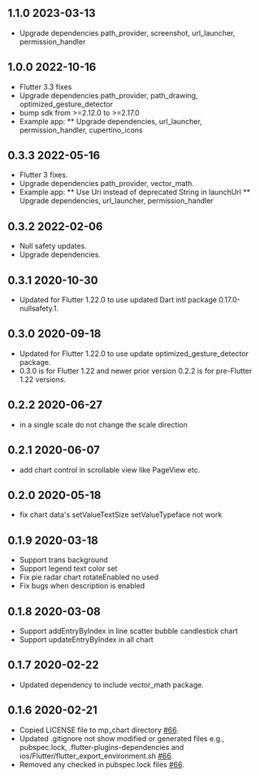 ## 1.1.0 2023-03-13
* Upgrade dependencies path_provider, screenshot, url_launcher, permission_handler
## 1.0.0 2022-10-16
* Flutter 3.3 fixes
* Upgrade dependencies path_provider, path_drawing, optimized_gesture_detector
* bump sdk from >=2.12.0 to >=2.17.0
* Example app:
  ** Upgrade dependencies, url_launcher, permission_handler, cupertino_icons
## 0.3.3 2022-05-16
* Flutter 3 fixes.
* Upgrade dependencies path_provider, vector_math.
* Example app:
** Use Uri instead of deprecated String in launchUrl 
** Upgrade dependencies, url_launcher, permission_handler 
## 0.3.2 2022-02-06
* Null safety updates.
* Upgrade dependencies.
## 0.3.1 2020-10-30
* Updated for Flutter 1.22.0 to use updated Dart intl package 0.17.0-nullsafety.1.
## 0.3.0 2020-09-18
* Updated for Flutter 1.22.0 to use update optimized_gesture_detector package.
* 0.3.0 is for Flutter 1.22 and newer prior version 0.2.2 is for pre-Flutter 1.22 versions. 
## 0.2.2 2020-06-27
* in a single scale do not change the scale direction
## 0.2.1 2020-06-07
* add chart control in scrollable view like PageView etc.
## 0.2.0 2020-05-18
* fix chart data's setValueTextSize setValueTypeface not work
## 0.1.9 2020-03-18
* Support trans background
* Support legend text color set
* Fix pie radar chart rotateEnabled no used
* Fix bugs when description is enabled
## 0.1.8 2020-03-08
* Support addEntryByIndex in line scatter bubble candlestick chart
* Support updateEntryByIndex in all chart
## 0.1.7 2020-02-22
* Updated dependency to include vector_math package.
## 0.1.6 2020-02-21
* Copied LICENSE file to mp_chart directory [#66](https://github.com/SunPointed/MPFlutterChart/pull/66).
* Updated .gitignore not show modified or generated files e.g., pubspec.lock, .flutter-plugins-dependencies and ios/Flutter/flutter_export_environment.sh [#66](https://github.com/SunPointed/MPFlutterChart/pull/66).
* Removed any checked in pubspec.lock files [#66](https://github.com/SunPointed/MPFlutterChart/pull/66).